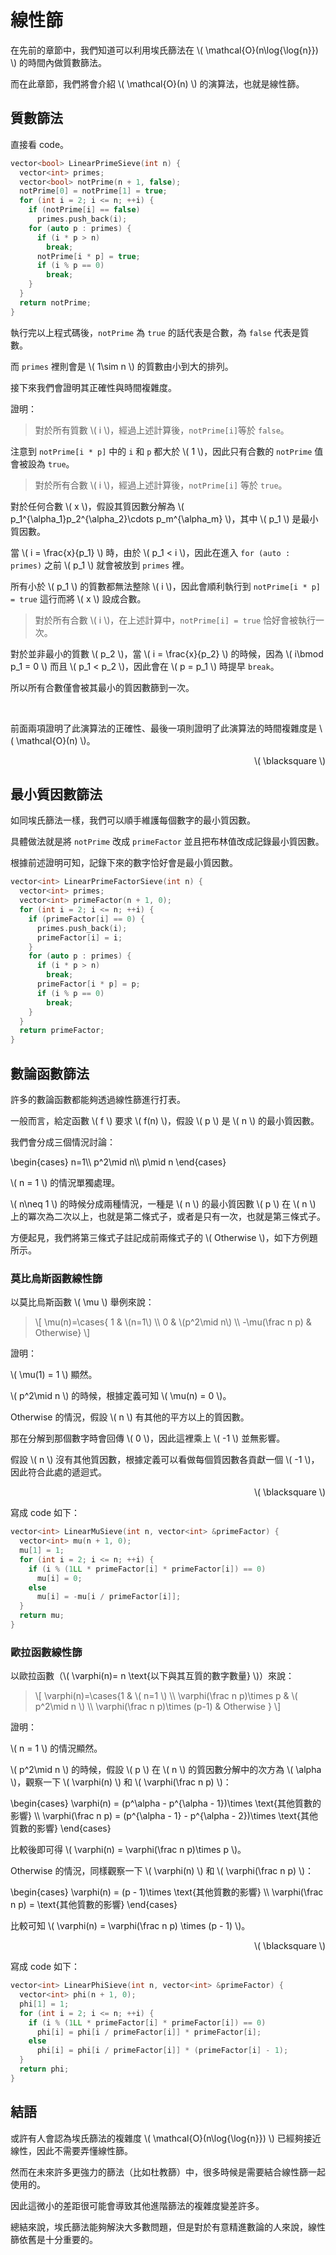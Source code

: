 # 線性篩

在先前的章節中，我們知道可以利用埃氏篩法在 \\( \mathcal{O}(n\log{\log{n}}) \\) 的時間內做質數篩法。

而在此章節，我們將會介紹 \\( \mathcal{O}(n) \\) 的演算法，也就是線性篩。

## 質數篩法

直接看 code。

```cpp
vector<bool> LinearPrimeSieve(int n) {
  vector<int> primes;
  vector<bool> notPrime(n + 1, false);
  notPrime[0] = notPrime[1] = true;
  for (int i = 2; i <= n; ++i) {
    if (notPrime[i] == false)
      primes.push_back(i);
    for (auto p : primes) {
      if (i * p > n)
        break;
      notPrime[i * p] = true;
      if (i % p == 0)
        break;
    }
  }
  return notPrime;
}
```

執行完以上程式碼後，``notPrime`` 為 ``true`` 的話代表是合數，為 ``false`` 代表是質數。

而 ``primes`` 裡則會是 \\( 1\sim n \\) 的質數由小到大的排列。

接下來我們會證明其正確性與時間複雜度。

證明：

> 對於所有質數 \\( i \\)，經過上述計算後，``notPrime[i]``等於 ``false``。

注意到 ``notPrime[i * p]`` 中的 ``i`` 和 ``p`` 都大於 \\( 1 \\)，因此只有合數的 ``notPrime`` 值會被設為 ``true``。

> 對於所有合數 \\( i \\)，經過上述計算後，``notPrime[i]`` 等於 ``true``。

對於任何合數 \\( x \\)，假設其質因數分解為 \\( p_1^{\alpha_1}p_2^{\alpha_2}\cdots p_m^{\alpha_m} \\)，其中 \\( p_1 \\) 是最小質因數。

當 \\( i = \frac{x}{p_1} \\) 時，由於 \\( p_1 < i \\)，因此在進入 ``for (auto : primes)`` 之前 \\( p_1 \\) 就會被放到 ``primes`` 裡。

所有小於 \\( p_1 \\) 的質數都無法整除 \\( i \\)，因此會順利執行到 ``notPrime[i * p] = true`` 這行而將 \\( x \\) 設成合數。

> 對於所有合數 \\( i \\)，在上述計算中，``notPrime[i] = true`` 恰好會被執行一次。

對於並非最小的質數 \\( p_2 \\)，當 \\( i = \frac{x}{p_2} \\) 的時候，因為 \\( i\bmod p_1 = 0 \\) 而且 \\( p_1 < p_2 \\)，因此會在 \\( p = p_1 \\) 時提早 ``break``。

所以所有合數僅會被其最小的質因數篩到一次。

<br>

前面兩項證明了此演算法的正確性、最後一項則證明了此演算法的時間複雜度是 \\( \mathcal{O}(n) \\)。

<p align="right">\( \blacksquare \)</p>

## 最小質因數篩法

如同埃氏篩法一樣，我們可以順手維護每個數字的最小質因數。

具體做法就是將 ``notPrime`` 改成 ``primeFactor`` 並且把布林值改成記錄最小質因數。

根據前述證明可知，記錄下來的數字恰好會是最小質因數。

```cpp
vector<int> LinearPrimeFactorSieve(int n) {
  vector<int> primes;
  vector<int> primeFactor(n + 1, 0);
  for (int i = 2; i <= n; ++i) {
    if (primeFactor[i] == 0) {
      primes.push_back(i);
      primeFactor[i] = i;
    }
    for (auto p : primes) {
      if (i * p > n)
        break;
      primeFactor[i * p] = p;
      if (i % p == 0)
        break;
    }
  }
  return primeFactor;
}
```

## 數論函數篩法

許多的數論函數都能夠透過線性篩進行打表。

一般而言，給定函數 \\( f \\) 要求 \\( f(n) \\)，假設 \\( p \\) 是 \\( n \\) 的最小質因數。

我們會分成三個情況討論：

\begin{cases}
n=1\\\\
p^2\mid n\\\\
p\mid n
\end{cases}

\\( n = 1 \\) 的情況單獨處理。

\\( n\neq 1 \\) 的時候分成兩種情況，一種是 \\( n \\) 的最小質因數 \\( p \\) 在 \\( n \\) 上的冪次為二次以上，也就是第二條式子，或者是只有一次，也就是第三條式子。

方便起見，我們將第三條式子註記成前兩條式子的 \\( Otherwise \\)，如下方例題所示。

### 莫比烏斯函數線性篩

以莫比烏斯函數 \\( \mu \\) 舉例來說：

> \\[ \mu(n)=\cases{ 1 & \\(n=1\\) \\\\ 0 & \\(p^2\mid n\\) \\\\ -\mu(\frac n p) & Otherwise} \\]

證明：

\\( \mu(1) = 1 \\) 顯然。

\\( p^2\mid n \\) 的時候，根據定義可知 \\( \mu(n) = 0 \\)。

Otherwise 的情況，假設 \\( n \\) 有其他的平方以上的質因數。

那在分解到那個數字時會回傳 \\( 0 \\)，因此這裡乘上 \\( -1 \\) 並無影響。

假設 \\( n \\) 沒有其他質因數，根據定義可以看做每個質因數各貢獻一個 \\( -1 \\)，因此符合此處的遞迴式。

<p align="right">\( \blacksquare \)</p>

寫成 code 如下：

```cpp
vector<int> LinearMuSieve(int n, vector<int> &primeFactor) {
  vector<int> mu(n + 1, 0);
  mu[1] = 1;
  for (int i = 2; i <= n; ++i) {
    if (i % (1LL * primeFactor[i] * primeFactor[i]) == 0)
      mu[i] = 0;
    else
      mu[i] = -mu[i / primeFactor[i]];
  }
  return mu;
}
```

### 歐拉函數線性篩

以歐拉函數（\\( \varphi(n)= n \text{以下與其互質的數字數量} \\)）來說：

> \\[ \varphi(n)=\cases{1 & \\( n=1 \\) \\\\ \varphi(\frac n p)\times p & \\( p^2\mid n \\) \\\\ \varphi(\frac n p)\times (p-1) & Otherwise } \\]

證明：

\\( n = 1 \\) 的情況顯然。

\\( p^2\mid n \\) 的時候，假設 \\( p \\) 在 \\( n \\) 的質因數分解中的次方為 \\( \alpha \\)，觀察一下 \\( \varphi(n) \\) 和 \\( \varphi(\frac n p) \\)：

\begin{cases}
\varphi(n) = (p^\alpha - p^{\alpha - 1})\times \text{其他質數的影響} \\\\
\varphi(\frac n p) = (p^{\alpha - 1} - p^{\alpha - 2})\times \text{其他質數的影響}
\end{cases}

比較後即可得 \\( \varphi(n) = \varphi(\frac n p)\times p \\)。

Otherwise 的情況，同樣觀察一下 \\( \varphi(n) \\) 和 \\( \varphi(\frac n p) \\)：

\begin{cases}
\varphi(n) = (p - 1)\times \text{其他質數的影響} \\\\
\varphi(\frac n p) = \text{其他質數的影響}
\end{cases}

比較可知 \\( \varphi(n) = \varphi(\frac n p) \times (p - 1) \\)。

<p align="right">\( \blacksquare \)</p>

寫成 code 如下：

```cpp
vector<int> LinearPhiSieve(int n, vector<int> &primeFactor) {
  vector<int> phi(n + 1, 0);
  phi[1] = 1;
  for (int i = 2; i <= n; ++i) {
    if (i % (1LL * primeFactor[i] * primeFactor[i]) == 0)
      phi[i] = phi[i / primeFactor[i]] * primeFactor[i];
    else
      phi[i] = phi[i / primeFactor[i]] * (primeFactor[i] - 1);
  }
  return phi;
}
```

## 結語

或許有人會認為埃氏篩法的複雜度 \\( \mathcal{O}(n\log{\log{n}}) \\) 已經夠接近線性，因此不需要弄懂線性篩。

然而在未來許多更強力的篩法（比如杜教篩）中，很多時候是需要結合線性篩一起使用的。

因此這微小的差距很可能會導致其他進階篩法的複雜度變差許多。

總結來說，埃氏篩法能夠解決大多數問題，但是對於有意精進數論的人來說，線性篩依舊是十分重要的。